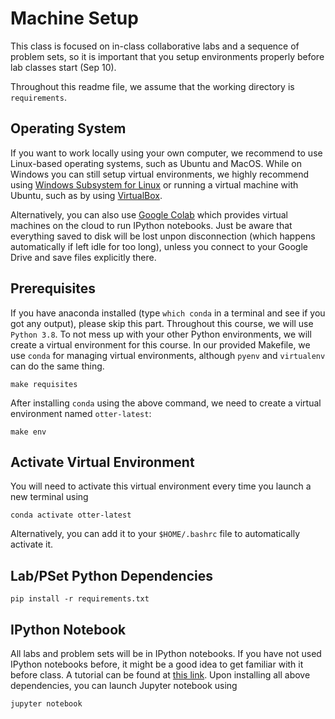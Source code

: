 # Machine Setup

This class is focused on in-class collaborative labs and a sequence of problem sets, so it is important that you setup environments properly before lab classes start (Sep 10). 

Throughout this readme file, we assume that the working directory is `requirements`.

## Operating System

If you want to work locally using your own computer, we recommend to use Linux-based operating systems, such as Ubuntu and MacOS. While on Windows you can still setup virtual environments, we highly recommend using [Windows Subsystem for Linux](https://docs.microsoft.com/en-us/windows/wsl/about) or running a virtual machine with Ubuntu, such as by using [VirtualBox](https://www.virtualbox.org/). 

Alternatively, you can also use [Google Colab](https://colab.research.google.com/) which provides virtual machines on the cloud to run IPython notebooks. Just be aware that everything saved to disk will be lost unpon disconnection (which happens automatically if left idle for too long), unless you connect to your Google Drive and save files explicitly there.


## Prerequisites

If you have anaconda installed (type `which conda` in a terminal and see if you got any output), please skip this part. Throughout this course, we will use `Python 3.8`. To not mess up with your other Python environments, we will create a virtual environment for this course. In our provided Makefile, we use `conda` for managing virtual environments, although `pyenv` and `virtualenv` can do the same thing.

```
make requisites
```

After installing `conda` using the above command, we need to create a virtual environment named `otter-latest`:

```
make env
```

## Activate Virtual Environment

You will need to activate this virtual environment every time you launch a new terminal using

```
conda activate otter-latest
```

Alternatively, you can add it to your `$HOME/.bashrc` file to automatically activate it.

## Lab/PSet Python Dependencies

```
pip install -r requirements.txt
```

## IPython Notebook

All labs and problem sets will be in IPython notebooks. If you have not used IPython notebooks before, it might be a good idea to get familiar with it before class. A tutorial can be found at [this link](https://realpython.com/jupyter-notebook-introduction/). Upon installing all above dependencies, you can launch Jupyter notebook using

```
jupyter notebook
```
